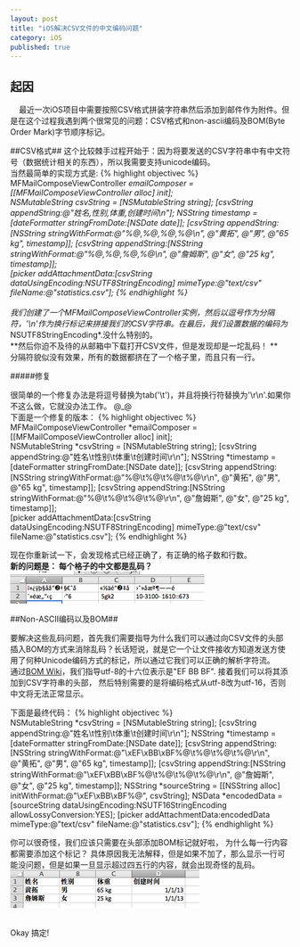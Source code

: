 ```yaml
--- 
layout: post
title: "iOS解决CSV文件的中文编码问题"
category: iOS
published: true
---
```


## 起因

&nbsp;&nbsp;&nbsp;&nbsp;最近一次iOS项目中需要按照CSV格式拼装字符串然后添加到邮件作为附件。但是在这个过程我遇到两个很常见的问题：CSV格式和non-ascii编码及BOM(Byte Order Mark)字节顺序标记。
 
##CSV格式##
这个比较棘手过程开始于：因为将要发送的CSV字符串中有中文符号（数据统计相关的东西），所以我需要支持unicode编码。
<br/>
当然最简单的实现方式是:
{% highlight objectivec %}	
MFMailComposeViewController *emailComposer = [[MFMailComposeViewController alloc] init];	 
NSMutableString *csvString = [NSMutableString string];
[csvString appendString:@"姓名,性别,体重,创建时间\n"];
NSString *timestamp = [dateFormatter stringFromDate:[NSDate date]];
[csvString appendString:[NSString stringWithFormat:@"%@,%@,%@,%@\n", @"黄拓", @"男", @"65 kg", timestamp]];
[csvString appendString:[NSString stringWithFormat:@"%@,%@,%@,%@\n", @"詹姆斯", @"女", @"25 kg", timestamp]];	
[picker addAttachmentData:[csvString dataUsingEncoding:NSUTF8StringEncoding]  mimeType:@"text/csv" fileName:@"statistics.csv"];
{% endhighlight %}	
<br/>
我们创建了一个*MFMailComposeViewController*实例，然后以逗号作为分隔符，'\n'作为换行标记来拼接我们的CSV字符串。在最后，我们设置数据的编码为*NSUTF8StringEncoding*.没什么特别的。
<br/>
**然后你迫不及待的从邮箱中下载打开CSV文件，但是发现却是一坨乱码！ **
<br/>
分隔符貌似没有效果，所有的数据都挤在了一个格子里，而且只有一行。

#####修复

很简单的一个修复办法是将逗号替换为tab('\t')，并且将换行符替换为'\r\n'.如果你不这么做，它就没办法工作。 @_@
<br/>
下面是一个修复的版本：
{% highlight objectivec %}		
MFMailComposeViewController *emailComposer = [[MFMailComposeViewController alloc] init];	 
 NSMutableString *csvString = [NSMutableString string];
[csvString appendString:@"姓名\t性别\t体重\t创建时间\r\n"];
NSString *timestamp = [dateFormatter stringFromDate:[NSDate date]];
[csvString appendString:[NSString stringWithFormat:@"%@\t%@\t%@\t%@\r\n", @"黄拓", @"男", @"65 kg", timestamp]];
[csvString appendString:[NSString stringWithFormat:@"%@\t%@\t%@\t%@\r\n", @"詹姆斯", @"女", @"25 kg", timestamp]];	
[picker addAttachmentData:[csvString dataUsingEncoding:NSUTF8StringEncoding]  mimeType:@"text/csv" fileName:@"statistics.csv"];
{% endhighlight %}		
	
现在你重新试一下，会发现格式已经正确了，有正确的格子数和行数。	
<br/>
**新的问题是： 每个格子的中文都是乱码？**
![乱码](/static/images/20130118/1.png)
	 
##Non-ASCII编码以及BOM##

要解决这些乱码问题，首先我们需要指导为什么我们可以通过向CSV文件的头部插入BOM的方式来消除乱码？长话短说，就是它一个让文件接收方知道发送方使用了何种Unicode编码方式的标记，所以通过它我们可以正确的解析字符流。
<br/>
通过[BOM Wiki](http://en.wikipedia.org/wiki/Byte_order_mark)，我们指导utf-8的十六位表示是"EF BB BF". 接着我们可以将其添加到CSV字符串的头部，
然后特别需要的是将编码格式从utf-8改为utf-16，否则中文将无法正常显示。

下面是最终代码：
{% highlight objectivec %}	
NSMutableString *csvString = [NSMutableString string];
[csvString appendString:@"姓名\t性别\t体重\t创建时间\r\n"];
NSString *timestamp = [dateFormatter stringFromDate:[NSDate date]];
[csvString appendString:[NSString stringWithFormat:@"\xEF\xBB\xBF%@\t%@\t%@\t%@\r\n", @"黄拓", @"男", @"65 kg", timestamp]];
[csvString appendString:[NSString stringWithFormat:@"\xEF\xBB\xBF%@\t%@\t%@\t%@\r\n", @"詹姆斯", @"女", @"25 kg", timestamp]];
 NSString *sourceString = [[NSString alloc] initWithFormat:@"\xEF\xBB\xBF%@", csvString];
NSData *encodedData = [sourceString dataUsingEncoding:NSUTF16StringEncoding allowLossyConversion:YES];
[picker addAttachmentData:encodedData mimeType:@"text/csv" fileName:@"statistics.csv"];
{% endhighlight %}	

你可以很奇怪，我们应该只需要在头部添加BOM标记就好啦， 为什么每一行内容都需要添加这个标记？
具体原因我无法解释，但是如果不加了，那么显示一行可能没问题，但是如果一旦显示超过四五行的内容，就会出现奇怪的乱码。   
![乱码](/static/images/20130118/2.png)  


<br/>
Okay 搞定!